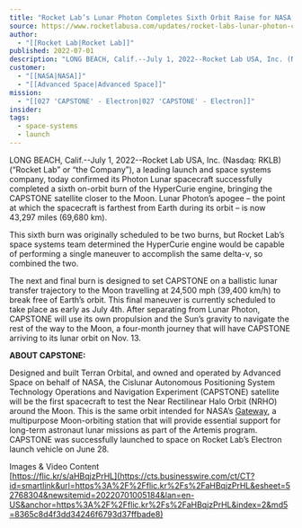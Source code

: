 ```yaml
---
title: "Rocket Lab’s Lunar Photon Completes Sixth Orbit Raise for NASA’s CAPSTONE Mission to The Moon "
source: https://www.rocketlabusa.com/updates/rocket-labs-lunar-photon-completes-sixth-orbit-raise-for-nasas-capstone-mission-to-the-moon/
author:
  - "[[Rocket Lab|Rocket Lab]]"
published: 2022-07-01
description: "LONG BEACH, Calif.--July 1, 2022--Rocket Lab USA, Inc. (Nasdaq: RKLB) (“Rocket Lab” or “the Company”), a leading launch and space systems company, today confirmed its Photon Lunar spacecraft successfully completed a sixth on-orbit burn of the HyperCurie engine, bringing the CAPSTONE satellite closer to the Moon. Lunar Photon’s apogee – the point at which the spacecraft is farthest from Earth during its orbit – is now 43,297 miles (69,680 km)."
customer:
  - "[[NASA|NASA]]"
  - "[[Advanced Space|Advanced Space]]"
mission:
  - "[[027 'CAPSTONE' - Electron|027 'CAPSTONE' - Electron]]"
insider: 
tags:
  - space-systems
  - launch
---
```

LONG BEACH, Calif.--July 1, 2022--Rocket Lab USA, Inc. (Nasdaq: RKLB) (“Rocket Lab” or “the Company”), a leading launch and space systems company, today confirmed its Photon Lunar spacecraft successfully completed a sixth on-orbit burn of the HyperCurie engine, bringing the CAPSTONE satellite closer to the Moon. Lunar Photon’s apogee – the point at which the spacecraft is farthest from Earth during its orbit – is now 43,297 miles (69,680 km).

This sixth burn was originally scheduled to be two burns, but Rocket Lab’s space systems team determined the HyperCurie engine would be capable of performing a single maneuver to accomplish the same delta-v, so combined the two.

The next and final burn is designed to set CAPSTONE on a ballistic lunar transfer trajectory to the Moon travelling at 24,500 mph (39,400 km/h) to break free of Earth’s orbit. This final maneuver is currently scheduled to take place as early as July 4th. After separating from Lunar Photon, CAPSTONE will use its own propulsion and the Sun’s gravity to navigate the rest of the way to the Moon, a four-month journey that will have CAPSTONE arriving to its lunar orbit on Nov. 13.

**ABOUT CAPSTONE:**

Designed and built Terran Orbital, and owned and operated by Advanced Space on behalf of NASA, the Cislunar Autonomous Positioning System Technology Operations and Navigation Experiment (CAPSTONE) satellite will be the first spacecraft to test the Near Rectilinear Halo Orbit (NRHO) around the Moon. This is the same orbit intended for NASA’s [Gateway](https://cts.businesswire.com/ct/CT?id=smartlink&url=https%3A%2F%2Fwww.nasa.gov%2Fgateway&esheet=52768304&newsitemid=20220701005184&lan=en-US&anchor=Gateway&index=1&md5=087510c7264f1e075108b8b8ce44bcfd), a multipurpose Moon-orbiting station that will provide essential support for long-term astronaut lunar missions as part of the Artemis program. CAPSTONE was successfully launched to space on Rocket Lab’s Electron launch vehicle on June 28.

Images & Video Content  
[https://flic.kr/s/aHBqjzPrHL](https://cts.businesswire.com/ct/CT?id=smartlink&url=https%3A%2F%2Fflic.kr%2Fs%2FaHBqjzPrHL&esheet=52768304&newsitemid=20220701005184&lan=en-US&anchor=https%3A%2F%2Fflic.kr%2Fs%2FaHBqjzPrHL&index=2&md5=8365c8d4f3dd34246f6793d37ffbade8)